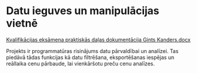 # Datu ieguves un manipulācijas vietnē
[Kvalifikācijas eksāmena praktiskās daļas dokumentācija Gints Kanders.docx](https://github.com/Gints785/Datu-ieguves-vietne/files/15143086/KEPDD_DIMV_GK.docx)

Projekts ir programmatūras risinājums datu pārvaldībai un analīzei. Tas piedāvā tādas funkcijas kā datu filtrēšana, eksportēšanas iespējas un reāllaika cenu pārbaude, lai vienkāršotu preču cenu analīzes. 

